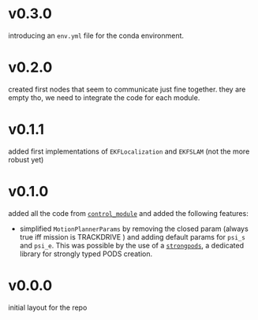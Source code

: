 # v0.3.0

introducing an `env.yml` file for the conda environment.

# v0.2.0

created first nodes that seem to communicate just fine together.
they are empty tho, we need to integrate the code for each module.

# v0.1.1

added first implementations of `EKFLocalization` and `EKFSLAM` (not the more robust yet)

# v0.1.0

added all the code from [`control_module`](https://github.com/EPFL-RT-Driverless/control_module)
and added the following features:
- simplified `MotionPlannerParams` by removing the closed param (always true iff mission is
  TRACKDRIVE ) and adding default params for `psi_s` and `psi_e`.
  This was possible by the use of a [`strongpods`](https://github.com/tudoroancea/strongpods),
  a dedicated library for strongly typed PODS creation.


# v0.0.0

initial layout for the repo
